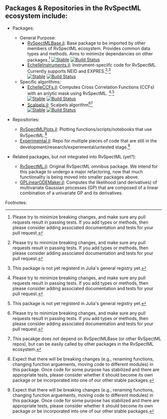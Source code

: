 ## Packages & Repositories in the RvSpectML ecosystem include:
- Packages:
   * General Purpose:
     - [RvSpectMLBase.jl](https://github.com/RvSpectML/RvSpectMLBase.jl): Base package to be imported by other members of RvSpectML ecosystem. Provides common data types and methods.  Aims to minimize dependancies on other packages.[^itend-stable]
     [![Stable](https://img.shields.io/badge/docs-stable-blue.svg)](https://RvSpectML.github.io/RvSpectMLBase.jl/stable) [![Build Status](https://github.com/RvSpectML/RvSpectMLBase.jl/workflows/CI/badge.svg)](https://github.com/RvSpectML/RvSpectMLBase.jl/actions)
     - [EchelleInstruments.jl](https://github.com/RvSpectML/EchelleInstruments.jl): Instrument-speciifc code for RvSpectML.  Currently supports NEID and EXPRES.[^itend-stable]<sup>,</sup>[^reg-pending]  
     [![Stable](https://img.shields.io/badge/docs-stable-blue.svg)](https://RvSpectML.github.io/EchelleInstruments.jl/stable)  [![Build Status](https://github.com/RvSpectML/EchelleInstruments.jl/workflows/CI/badge.svg)](https://github.com/RvSpectML/EchelleInstruments.jl/actions)
  * Specific algorithms: 
     - [EchelleCCFs.jl](https://github.com/RvSpectML/EchelleCCFs.jl):  Computes Cross Correlation Functions (CCFs) with an anlytic mask using RvSpectML.  [^itend-stable]<sup>,</sup>[^reg-pending]  
     [![Stable](https://img.shields.io/badge/docs-stable-blue.svg)](https://RvSpectML.github.io/EchelleCCFs.jl/stable)  [![Build Status](https://github.com/RvSpectML/EchelleCCFs.jl/workflows/CI/badge.svg)](https://github.com/RvSpectML/EchelleCCFs.jl/actions)
     - [Scalpels.jl](https://github.com/RvSpectML/Scalpels.jl): Scalpels algorithm[^itend-stable][^indep]  
     [![Stable](https://img.shields.io/badge/docs-stable-blue.svg)](https://RvSpectML.github.io/Scalpels.jl/stable)  [![Build Status](https://github.com/RvSpectML/Scalpels.jl/workflows/CI/badge.svg)](https://github.com/RvSpectML/Scalpels.jl/actions)

- Repositories:
   * [RvSpectMLPlots.jl](https://github.com/RvSpectML/RvSpectMLPlots.jl):  Plotting functions/scripts/notebooks that use RvSpectML.[^research-is-hard]  
   * [Experimental.jl](https://github.com/RvSpectML/Experimental.jl): Repo for multiple pieces of code that are still in the development/research/experimental/untested stage.[^research-is-hard]
  
- Related packages, but not integrated into RvSpectML (yet?):
  * [RvSpectML.jl](https://github.com/eford/RvSpectML.jl):  Original RvSpectML omnibus package.  We intend for this package to undergo a major refactoring, now that much functionality is being moved into smaller packages above.
  * [GPLinearODEMaker.jl](https://github.com/christiangil/GPLinearODEMaker.jl):  Computes the likelihood (and derivatives) of multivariate Gaussian processes (GP) that are composed of a linear combination of a univariate GP and its derivatives.


Footnotes:

[^itend-stable]:  Please try to minimize breaking changes, and make sure any pull requests result in passing tests.  If you add types or methods, then please consider adding associated documentation and tests for your pull request.  
[^reg-pending]: This package is not yet registerd in Julia's general registry yet.
[^indep]: This pacakge does *not* depend on RvSpectMLBase (or other RvSpectML repos), but can be easily called by other packages in the RvSpectML ecosystem.
[^research-is-hard]:  Expect that there will be breaking changes (e.g., renaming functions, changing function arguements, moving code to different modules) in this package.  Once code for some purpose has stabilized and there are appropriate tests, please consider whether it should become its own package or be incorporated into one of our other stable packages.
